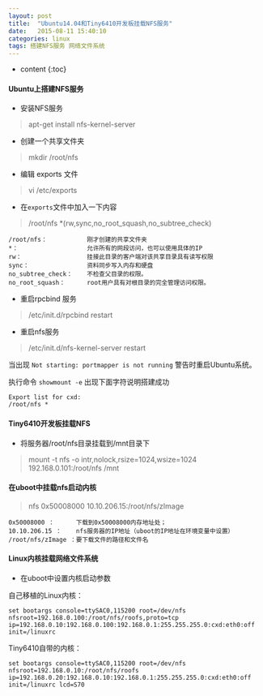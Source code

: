 ```yaml
---
layout: post
title:  "Ubuntu14.04和Tiny6410开发板挂载NFS服务"
date:   2015-08-11 15:40:10
categories: linux
tags: 搭建NFS服务 网络文件系统
---
```


* content
{:toc}


#### Ubuntu上搭建NFS服务

* 安装NFS服务

> apt-get install nfs-kernel-server 

* 创建一个共享文件夹

> mkdir /root/nfs      

* 编辑 exports 文件 

> vi /etc/exports    

* 在`exports`文件中加入一下内容

> /root/nfs *(rw,sync,no_root_squash,no_subtree_check)

    /root/nfs：           刚才创建的共享文件夹
    *：                   允许所有的网段访问，也可以使用具体的IP
    rw：                  挂接此目录的客户端对该共享目录具有读写权限
    sync：                资料同步写入内存和硬盘
    no_subtree_check：    不检查父目录的权限。
    no_root_squash：      root用户具有对根目录的完全管理访问权限。

* 重启rpcbind 服务

>/etc/init.d/rpcbind restart

* 重启nfs服务

>/etc/init.d/nfs-kernel-server restart

当出现 `Not starting: portmapper is not running` 警告时重启Ubuntu系统。

执行命令 `showmount -e` 出现下面字符说明搭建成功

    Export list for cxd:
    /root/nfs *


#### Tiny6410开发板挂载NFS

* 将服务器/root/nfs目录挂载到/mnt目录下

>mount -t nfs -o intr,nolock,rsize=1024,wsize=1024 192.168.0.101:/root/nfs  /mnt

#### 在uboot中挂载nfs启动内核

>nfs 0x50008000 10.10.206.15:/root/nfs/zImage

    0x50008000 ：      下载到0x50008000内存地址处；
    10.10.206.15 ：    nfs服务器的IP地址（uboot的IP地址在环境变量中设置）
    /root/nfs/zImage ：要下载文件的路径和文件名


#### Linux内核挂载网络文件系统
* 在uboot中设置内核启动参数

自己移植的Linux内核：

    set bootargs console=ttySAC0,115200 root=/dev/nfs nfsroot=192.168.0.100:/root/nfs/roofs,proto=tcp ip=192.168.0.10:192.168.0.100:192.168.0.1:255.255.255.0:cxd:eth0:off init=/linuxrc

Tiny6410自带的内核：

    set bootargs console=ttySAC0,115200 root=/dev/nfs nfsroot=192.168.0.10:/root/nfs/roofs ip=192.168.0.20:192.168.0.10:192.168.0.1:255.255.255.0:cxd:eth0:off init=/linuxrc lcd=S70

